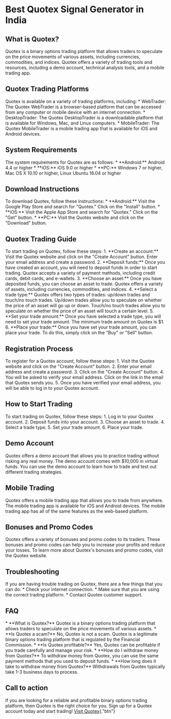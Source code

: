# Best Quotex Signal Generator in India

## What is Quotex?

Quotex is a binary options trading platform that allows traders to
speculate on the price movements of various assets, including
currencies, commodities, and indices. Quotex offers a variety of trading
tools and resources, including a demo account, technical analysis tools,
and a mobile trading app.

## Quotex Trading Platforms

Quotex is available on a variety of trading platforms, including: \*
WebTrader: The Quotex WebTrader is a browser-based platform that can be
accessed from any computer or mobile device with an internet connection.
\* DesktopTrader: The Quotex DesktopTrader is a downloadable platform
that is available for Windows, Mac, and Linux computers. \*
MobileTrader: The Quotex MobileTrader is a mobile trading app that is
available for iOS and Android devices.

## System Requirements

The system requirements for Quotex are as follows: \* \*\*Android:\*\*
Android 4.4 or higher \* \*\*iOS:\*\* iOS 9.0 or higher \* \*\*PC:\*\*
Windows 7 or higher, Mac OS X 10.10 or higher, Linux Ubuntu 16.04 or
higher

## Download Instructions

To download Quotex, follow these instructions: \* \*\*Android:\*\* Visit
the Google Play Store and search for "Quotex." Click on the
"Install" button. \* \*\*iOS:\*\* Visit the Apple App Store and
search for "Quotex." Click on the "Get" button. \*
\*\*PC:\*\* Visit the Quotex website and click on the "Download"
button.

## Quotex Trading Guide

To start trading on Quotex, follow these steps: 1. \*\*Create an
account:\*\* Visit the Quotex website and click on the "Create
Account" button. Enter your email address and create a password. 2.
\*\*Deposit funds:\*\* Once you have created an account, you will need
to deposit funds in order to start trading. Quotex accepts a variety of
payment methods, including credit cards, debit cards, and e-wallets. 3.
\*\*Choose an asset:\*\* Once you have deposited funds, you can choose
an asset to trade. Quotex offers a variety of assets, including
currencies, commodities, and indices. 4. \*\*Select a trade type:\*\*
Quotex offers two types of trades: up/down trades and touch/no touch
trades. Up/down trades allow you to speculate on whether the price of an
asset will go up or down. Touch/no touch trades allow you to speculate
on whether the price of an asset will touch a certain level. 5. \*\*Set
your trade amount:\*\* Once you have selected a trade type, you will
need to set your trade amount. The minimum trade amount on Quotex is
\$1. 6. \*\*Place your trade:\*\* Once you have set your trade amount,
you can place your trade. To do this, simply click on the "Buy" or
"Sell" button.

## Registration Process

To register for a Quotex account, follow these steps: 1. Visit the
Quotex website and click on the "Create Account" button. 2. Enter
your email address and create a password. 3. Click on the "Create
Account" button. 4. You will be asked to verify your email address.
Click on the link in the email that Quotex sends you. 5. Once you have
verified your email address, you will be able to log in to your Quotex
account.

## How to Start Trading

To start trading on Quotex, follow these steps: 1. Log in to your Quotex
account. 2. Deposit funds into your account. 3. Choose an asset to
trade. 4. Select a trade type. 5. Set your trade amount. 6. Place your
trade.

## Demo Account

Quotex offers a demo account that allows you to practice trading without
risking any real money. The demo account comes with \$10,000 in virtual
funds. You can use the demo account to learn how to trade and test out
different trading strategies.

## Mobile Trading

Quotex offers a mobile trading app that allows you to trade from
anywhere. The mobile trading app is available for iOS and Android
devices. The mobile trading app has all of the same features as the
web-based platform.

## Bonuses and Promo Codes

Quotex offers a variety of bonuses and promo codes to its traders. These
bonuses and promo codes can help you to increase your profits and reduce
your losses. To learn more about Quotex\'s bonuses and promo codes,
visit the Quotex website.

## Troubleshooting

If you are having trouble trading on Quotex, there are a few things that
you can do: \* Check your internet connection. \* Make sure that you are
using the correct trading platform. \* Contact Quotex customer support.

## FAQ

\* \*\*What is Quotex?\*\* Quotex is a binary options trading platform
that allows traders to speculate on the price movements of various
assets. \* \*\*Is Quotex a scam?\*\* No, Quotex is not a scam. Quotex is
a legitimate binary options trading platform that is regulated by the
Financial Commission. \* \*\*Is Quotex profitable?\*\* Yes, Quotex can
be profitable if you trade carefully and manage your risk. \* \*\*How do
I withdraw money from Quotex?\*\* To withdraw money from Quotex, you can
use the same payment methods that you used to deposit funds. \* \*\*How
long does it take to withdraw money from Quotex?\*\* Withdrawals from
Quotex typically take 1-3 business days to process.

## Call to action

If you are looking for a reliable and profitable binary options trading
platform, then Quotex is the right choice for you. Sign up for a Quotex
account today and start trading! [Visit
Quotex](\%22https://traff.sbs/brokerqxlid\%22){."btn"}

